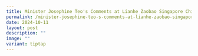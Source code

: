 ```yaml
---
title: Minister Josephine Teo's Comments at Lianhe Zaobao Singapore China Forum 2024
permalink: /minister-josephine-teo-s-comments-at-lianhe-zaobao-singapore-china-forum-2024/
date: 2024-10-11
layout: post
description: ""
image: ""
variant: tiptap
---
```

